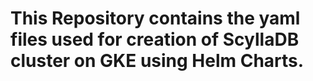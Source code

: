 # This Repository contains the yaml files used for creation of ScyllaDB cluster on GKE using Helm Charts.
